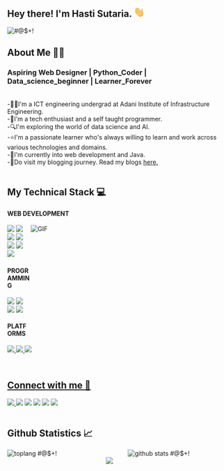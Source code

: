 <h2> Hey there! I'm Hasti Sutaria. <img src="https://raw.githubusercontent.com/ABSphreak/ABSphreak/master/gifs/Hi.gif" width="25"></h2>
<p align="left"> <img   src="https://komarev.com/ghpvc/?username=HastiSutaria" alt="#@$+!" /> </p>

<h2 align = "left"> About Me 👩‍💻 </h2>

<h3> Aspiring Web Designer | Python_Coder | Data_science_beginner | Learner_Forever</h3>
<br>
-👩‍🎓I'm a ICT engineering undergrad at Adani Institute of Infrastructure Engineering.<br>
-📁I'm a tech enthusiast and a self taught programmer.<br>
-🔍I'm exploring the world of data science and AI.<br>
-⭐I'm a passionate learner who's always willing to learn and work across various technologies and domains.<br>
-📘I'm currently into web development and Java.<br>
-📑Do visit my blogging journey. Read my blogs <a href="https://medium.com/@hastisutaria.ict19
" target="_blank">here.</a> 
<br><br>
<h2 align="left"> My Technical Stack 💻 </h2>

<h4> WEB DEVELOPMENT</h4><img align="right" height="275" width="450" alt="GIF" src="https://thumbs.dreamstime.com/b/media-developer-female-office-media-developer-female-office-176072085.jpg" />
<p><img height="35" src="https://img.icons8.com/nolan/2x/html-5.png">
<img height="35" src="https://img.icons8.com/officel/2x/css.png">
<img height="35" src="https://img.icons8.com/color/2x/javascript.png">
<img height="35" src="https://img.icons8.com/color/2x/bootstrap.png">
<img height="35" src="https://img.icons8.com/dusk/2x/wordpress.png">
<img height="35" src="https://img.icons8.com/ios/452/react-native--v1.png">
<img height="35" src="https://img.icons8.com/fluent/2x/php.png">
  </p>
 <h4>PROGRAMMING</h4>
 <p><img height="35" src="https://img.icons8.com/color/2x/python.png">
  <img height="35" src="https://img.icons8.com/color/2x/c-programming.png">
  <img height="35" src="https://img.icons8.com/color/2x/mysql-logo.png">
  
  <img height = "35" src="https://img.icons8.com/color/48/000000/java-coffee-cup-logo--v2.png"/>
  </p>
  <h4> PLATFORMS</h4>
  <p><a href="https://github.com/HastiSutaria"><img height="35" src="https://img.icons8.com/color/2x/github.png">
  <a href="https://leetcode.com/hastisutaria25/"><img height="35" src="https://user-images.githubusercontent.com/36547915/97088991-45da5d00-1652-11eb-900f-80d106540f4f.png">
<!--       <a href="https://my-learning.w3schools.com/"><img height="35" src="https://image.pngaaa.com/977/3731977-middle.png"> -->
        <a href="https://www.hackerrank.com/hastisutaria_ic1"><img height="35" src="https://upload.wikimedia.org/wikipedia/commons/4/40/HackerRank_Icon-1000px.png">
          </p>
       <br> 
<h2 align = "left"> Connect with me 🤝 </h2>


<a href="https://hasti-myportfolio.netlify.app/" target="_blank" rel="noopener noreferrer">
  <img src="https://img.icons8.com/fluent/2x/portfolio.png" width="50"/>
 </a>
 <a href="https://twitter.com/HastiSutaria" target="_blank" rel="noopener noreferrer"><img src="https://img.icons8.com/fluent/2x/twitter.png" width="50" /></a>  
 <a href="https://www.instagram.com/hastisutaria_25/" target="_blank" rel="noopener noreferrer"><img src="https://img.icons8.com/fluent/2x/instagram-new.png" width="50" /></a>  
 <a href="https://www.linkedin.com/in/hasti-sutaria-1907371b4/" target="_blank" rel="noopener noreferrer"><img src="https://img.icons8.com/fluent/2x/linkedin.png" width="50" /></a>
 <a href ="https://medium.com/@hastisutaria.ict19" target="_blank" rel="noopener noreferrer"><img src="https://img.icons8.com/glyph-neue/64/000000/medium-logo.png" width="50" /></a>
 <a href="mailto:hastisutaria.ict19@gmail.com" target="_blank" rel="noopener noreferrer"><img src="https://img.icons8.com/fluent/2x/gmail.png"  width="50" /></a>
<br> <br>

<h2 align="left"> Github Statistics 📈 </h2>

<p><img align="left" src="https://github-readme-stats.vercel.app/api/top-langs/?username=HastiSutaria&langs_count=10&theme=tokyonight&layout=compact" alt="toplang #@$+!" height="250" width=45% /><img align="right" src="https://github-readme-stats-sigma-five.vercel.app/api?username=HastiSutaria&show_icons=true&include_all_commits=true&count_private=true&theme=midnight-purple&line_height=40" alt="github stats #@$+!" height="250" width=45% />
  <br>
<img align="centre" width="45%" src="https://github-readme-streak-stats.herokuapp.com/?user=HastiSutaria&theme=tokyonight" />
</p>
<br>
<br>
<!-- <img src="https://github-profile-trophy.vercel.app/?username=HastiSutaria&theme=juicyfresh&no-bg=true" /> -->



  



<!--
**HastiSutaria/HastiSutaria** is a ✨ _special_ ✨ repository because its `README.md` (this file) appears on your GitHub profile.

Here are some ideas to get you started:

- 🔭 I’m currently working on ...
- 🌱 I’m currently learning ...
- 👯 I’m looking to collaborate on ...
- 🤔 I’m looking for help with ...
- 💬 Ask me about ...
- 📫 How to reach me: ...
- 😄 Pronouns: ...
- ⚡ Fun fact: ...
-->
